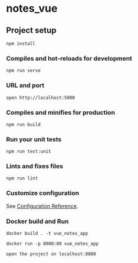 # notes_vue

## Project setup
```
npm install
```

### Compiles and hot-reloads for development
```
npm run serve
```
### URL and port

```
open http://localhost:5000

```

### Compiles and minifies for production
```
npm run build
```

### Run your unit tests
```
npm run test:unit
```

### Lints and fixes files
```
npm run lint
```

### Customize configuration
See [Configuration Reference](https://cli.vuejs.org/config/).

### Docker build and Run

```
docker build . -t vue_notes_app

```
```
docker run -p 8080:80 vue_notes_app

```
```
open the project on localhost:8080

```